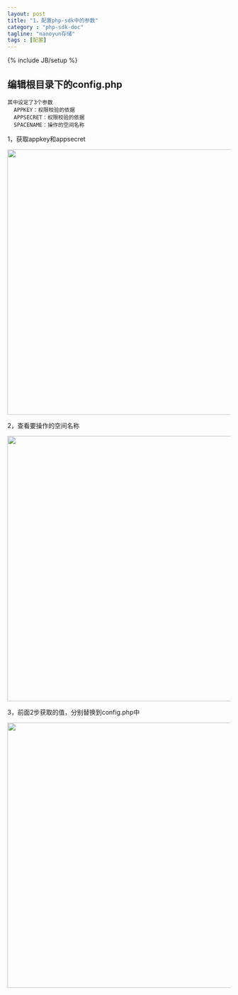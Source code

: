 ```yaml
---
layout: post
title: "1，配置php-sdk中的参数"
category : "php-sdk-doc"
tagline: "nanoyun存储"
tags : [配置]
---
```

{% include JB/setup %}

## 编辑根目录下的config.php

    其中设定了3个参数
      APPKEY：权限校验的依据
      APPSECRET：权限校验的依据
      SPACENAME：操作的空间名称

1，获取appkey和appsecret

<img src="{{ BASE_PATH }}/assets/images/getkeys.jpg" style="width:600px;" />

2，查看要操作的空间名称

<img src="{{ BASE_PATH }}/assets/images/php-sdk-spacename.jpg" style="width:600px;" />

3，前面2步获取的值，分别替换到config.php中

<img src="{{ BASE_PATH }}/assets/images/php-sdk-config.jpg" style="width:600px;" />